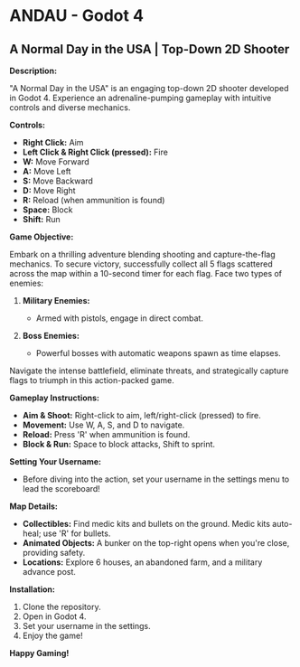 # ANDAU - Godot 4
## A Normal Day in the USA | Top-Down 2D Shooter

**Description:**

"A Normal Day in the USA" is an engaging top-down 2D shooter developed in Godot 4. Experience an adrenaline-pumping gameplay with intuitive controls and diverse mechanics.

**Controls:**
- **Right Click:** Aim
- **Left Click & Right Click (pressed):** Fire
- **W:** Move Forward
- **A:** Move Left
- **S:** Move Backward
- **D:** Move Right
- **R:** Reload (when ammunition is found)
- **Space:** Block
- **Shift:** Run

**Game Objective:**

Embark on a thrilling adventure blending shooting and capture-the-flag mechanics. To secure victory, successfully collect all 5 flags scattered across the map within a 10-second timer for each flag. Face two types of enemies:

1. **Military Enemies:**
   - Armed with pistols, engage in direct combat.

2. **Boss Enemies:**
   - Powerful bosses with automatic weapons spawn as time elapses.

Navigate the intense battlefield, eliminate threats, and strategically capture flags to triumph in this action-packed game.

**Gameplay Instructions:**
- **Aim & Shoot:** Right-click to aim, left/right-click (pressed) to fire.
- **Movement:** Use W, A, S, and D to navigate.
- **Reload:** Press 'R' when ammunition is found.
- **Block & Run:** Space to block attacks, Shift to sprint.

**Setting Your Username:**
- Before diving into the action, set your username in the settings menu to lead the scoreboard!

**Map Details:**
- **Collectibles:** Find medic kits and bullets on the ground. Medic kits auto-heal; use 'R' for bullets.
- **Animated Objects:** A bunker on the top-right opens when you're close, providing safety.
- **Locations:** Explore 6 houses, an abandoned farm, and a military advance post.

**Installation:**
1. Clone the repository.
2. Open in Godot 4.
3. Set your username in the settings.
4. Enjoy the game!

**Happy Gaming!**

